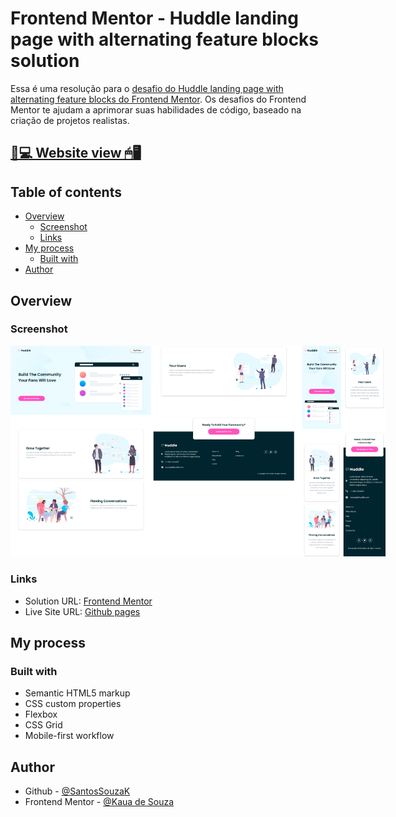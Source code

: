 # Frontend Mentor - Huddle landing page with alternating feature blocks solution

Essa é uma resolução para o [desafio do Huddle landing page with alternating feature blocks do Frontend Mentor](https://www.frontendmentor.io/challenges/huddle-landing-page-with-alternating-feature-blocks-5ca5f5981e82137ec91a5100). Os desafios do Frontend Mentor te ajudam a aprimorar suas habilidades de código, baseado na criação de projetos realistas.

## [📃💻 Website view 🖱🖥](https://souzasantosk.github.io/Frontend-Mentor/Huddle%20Landing%20Page%20Alternating%20Feature%20Blocks)

## Table of contents

- [Overview](#overview)
  - [Screenshot](#screenshot)
  - [Links](#links)
- [My process](#my-process)
  - [Built with](#built-with)
- [Author](#author)

## Overview

### Screenshot

<img src="./screenshots/results-grid.png" style="max-width: 600px">

### Links

- Solution URL: [Frontend Mentor](#)
- Live Site URL: [Github pages](https://souzasantosk.github.io/Frontend-Mentor/Huddle%20Landing%20Page%20Alternating%20Feature%20Blocks)

## My process

### Built with

- Semantic HTML5 markup
- CSS custom properties
- Flexbox
- CSS Grid
- Mobile-first workflow

## Author

- Github - [@SantosSouzaK](https://github.com/SouzaSantosK)
- Frontend Mentor - [@Kaua de Souza](https://www.frontendmentor.io/profile/SouzaSantosK)
